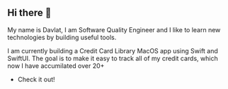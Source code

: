 ## Hi there 👋

My name is Davlat, I am Software Quality Engineer and I like to learn new technologies by building useful tools.

I am currently building a Credit Card Library MacOS app using Swift and SwiftUI. The goal is to make it easy to track all of my credit cards, which now I have accumilated over 20+
- Check it out!


<!--
**davlat-s/davlat-s** is a ✨ _special_ ✨ repository because its `README.md` (this file) appears on your GitHub profile.

Here are some ideas to get you started:

- 🔭 I’m currently working on ...
- 🌱 I’m currently learning ...
- 👯 I’m looking to collaborate on ...
- 🤔 I’m looking for help with ...
- 💬 Ask me about ...
- 📫 How to reach me: ...
- 😄 Pronouns: ...
- ⚡ Fun fact: ...
-->
